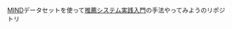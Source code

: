 [MIND](https://learn.microsoft.com/ja-jp/azure/open-datasets/dataset-microsoft-news?tabs=azureml-opendatasets)データセットを使って[推薦システム実践入門](https://www.oreilly.co.jp//books/9784873119663/)の手法やってみようのリポジトリ
